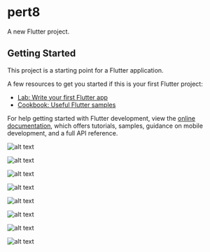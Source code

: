 # pert8

A new Flutter project.

## Getting Started

This project is a starting point for a Flutter application.

A few resources to get you started if this is your first Flutter project:

- [Lab: Write your first Flutter app](https://docs.flutter.dev/get-started/codelab)
- [Cookbook: Useful Flutter samples](https://docs.flutter.dev/cookbook)

For help getting started with Flutter development, view the
[online documentation](https://docs.flutter.dev/), which offers tutorials,
samples, guidance on mobile development, and a full API reference.

![alt text](https://github.com/syamilt/prakmob_newhive/blob/master/Screenshot%202025-05-19%20074529.png?raw=true)

![alt text](https://github.com/syamilt/prakmob_newhive/blob/master/Screenshot%202025-05-19%20074536.png?raw=true)

![alt text](https://github.com/syamilt/prakmob_newhive/blob/master/Screenshot%202025-05-19%20074545.png?raw=true)

![alt text](https://github.com/syamilt/prakmob_newhive/blob/master/Screenshot%202025-05-19%20074551.png?raw=true)

![alt text](https://github.com/syamilt/prakmob_newhive/blob/master/Screenshot%202025-05-19%20074610.png?raw=true)

![alt text](https://github.com/syamilt/prakmob_newhive/blob/master/Screenshot%202025-05-19%20074635.png?raw=true)

![alt text](https://github.com/syamilt/prakmob_newhive/blob/master/Screenshot%202025-05-19%20074648.png?raw=true)

![alt text](https://github.com/syamilt/prakmob_newhive/blob/master/Screenshot%202025-05-19%20074701.png?raw=true)
